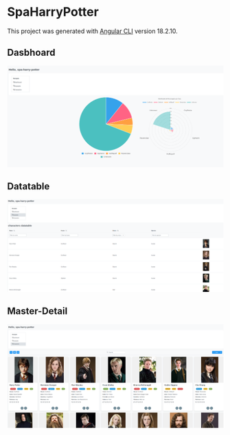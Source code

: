 # SpaHarryPotter

This project was generated with [Angular CLI](https://github.com/angular/angular-cli) version 18.2.10.

## Dasbhoard
![Dashboard](./public/dashboard.png)

## Datatable
![Dashboard](./public/datatable.png)

## Master-Detail
![Master-Detail](./public/master-detail.png)
